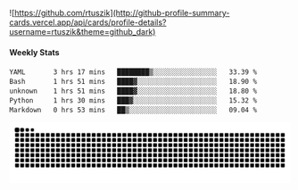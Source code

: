 ![https://github.com/rtuszik](http://github-profile-summary-cards.vercel.app/api/cards/profile-details?username=rtuszik&theme=github_dark)

#### Weekly Stats
<!--START_SECTION:waka-->

```txt
YAML       3 hrs 17 mins   ████████▒░░░░░░░░░░░░░░░░   33.39 %
Bash       1 hrs 51 mins   ████▓░░░░░░░░░░░░░░░░░░░░   18.90 %
unknown    1 hrs 51 mins   ████▓░░░░░░░░░░░░░░░░░░░░   18.80 %
Python     1 hrs 30 mins   ███▓░░░░░░░░░░░░░░░░░░░░░   15.32 %
Markdown   0 hrs 53 mins   ██▒░░░░░░░░░░░░░░░░░░░░░░   09.04 %
```

<!--END_SECTION:waka-->

![](https://raw.githubusercontent.com/rtuszik/rtuszik/output/github-contribution-grid-snake-dark.svg)
